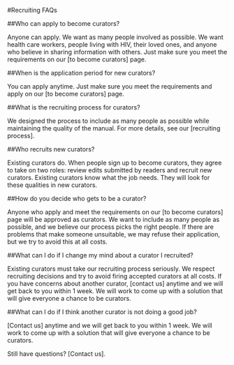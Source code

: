 #Recruiting FAQs

##Who can apply to become curators?

Anyone can apply. We want as many people involved as possible. We want health care workers, people living with HIV, their loved ones, and anyone who believe in sharing information with others. Just make sure you meet the requirements on our [to become curators] page. 

##When is the application period for new curators?

You can apply anytime. Just make sure you meet the requirements and apply on our [to become curators] page.

##What is the recruiting process for curators?

We designed the process to include as many people as possible while maintaining the quality of the manual. For more details, see our [recruiting process].

##Who recruits new curators?

Existing curators do. When people sign up to become curators, they agree to take on two roles: review edits submitted by readers and recruit new curators. Existing curators know what the job needs. They will look for these qualities in new curators.

##How do you decide who gets to be a curator?

Anyone who apply and meet the requirements on our [to become curators] page will be approved as curators. We want to include as many people as possible, and we believe our process picks the right people. If there are problems that make someone unsuitable, we may refuse their application, but we try to avoid this at all costs.

##What can I do if I change my mind about a curator I recruited?

Existing curators must take our recruiting process seriously. We respect recruiting decisions and try to avoid firing accepted curators at all costs. If you have concerns about another curator, [contact us] anytime and we will get back to you within 1 week. We will work to come up with a solution that will give everyone a chance to be curators.

##What can I do if I think another curator is not doing a good job?

[Contact us] anytime and we will get back to you within 1 week. We will work to come up with a solution that will give everyone a chance to be curators.

Still have questions? [Contact us].

